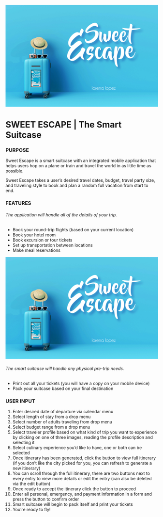 ![titlecard](https://github.com/artdelolo/CIM640/blob/master/Homework/Sweet%20Escape/titlecard.jpg)

# SWEET ESCAPE | The Smart Suitcase

### PURPOSE

Sweet Escape is a smart suitcase with an integrated mobile application that helps users hop on a plane or train and travel the world in as little time as possible.

Sweet Escape takes a user’s desired travel dates, budget, travel party size, and traveling style to book and plan a random full vacation from start to end.

### FEATURES
###### The application will handle all of the details of your trip.

* Book your round-trip flights (based on your current location)
* Book your hotel room
* Book excursion or tour tickets
* Set up transportation between locations
* Make meal reservations

![titlecard](https://github.com/artdelolo/CIM640/blob/master/Homework/Sweet%20Escape/titlecard.jpg)

###### The smart suitcase will handle any physical pre-trip needs.
* Print out all your tickets (you will have a copy on your mobile device)
* Pack your suitcase based on your final destination

### USER INPUT

1. Enter desired date of departure via calendar menu
2. Select length of stay from a drop menu
3. Select number of adults traveling from drop menu
4. Select budget range from a drop menu
5. Select traveler profile based on what kind of trip you want to experience by clicking on one of three images, reading the profile description and selecting it
6. Select culinary experience you’d like to have, one or both can be selected
7. Once itinerary has been generated, click the button to view full itinerary (if you don’t like the city picked for you, you can refresh to generate a new itinerary)
8. You can scroll through the full itinerary, there are two buttons next to every entry to view more details or edit the entry (can also be deleted via the edit button)
9. Once ready to accept the itinerary click the button to proceed
10. Enter all personal, emergency, and payment information in a form and press the button to confirm order
11. Smart suitcase will begin to pack itself and print your tickets
12. You’re ready to fly!
